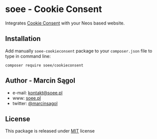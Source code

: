 # soee - Cookie Consent

Integrates [Cookie Consent](https://cookieconsent.insites.com/) with your Neos based website. 

## Installation

Add manually `soee-cookieconsent` package to your `composer.json` file to type in command line:

`composer require soee/cookieconsent`

## Author - Marcin Sągol 
- e-mail: kontakt@soee.pl
- www: [soee.pl](soee.pl)
- twitter: [@marcinsagol](https://twitter.com/marcinsagol)

## License

This package is released under [MIT](LICENSE) license
